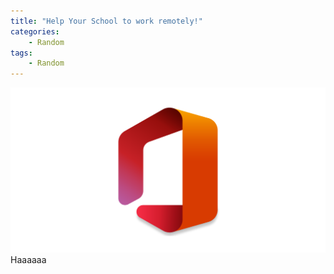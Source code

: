 ```yaml
---
title: "Help Your School to work remotely!"
categories:
    - Random
tags:
    - Random
---
```

![Help Your School to work remotely!](/assets/images/top_images/Microsoft365TOP.png)Haaaaaa